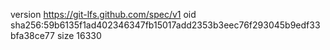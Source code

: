 version https://git-lfs.github.com/spec/v1
oid sha256:59b6135f1ad402346347fb15017add2353b3eec76f293045b9edf33bfa38ce77
size 16330
